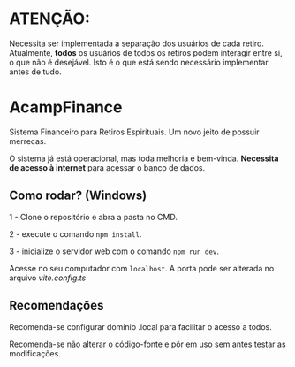 # ATENÇÃO:

Necessita ser implementada a separação dos usuários de cada retiro. Atualmente, **todos** os usuários de todos os retiros podem interagir entre si, o que não é desejável. Isto é o que está sendo necessário implementar antes de tudo.

# AcampFinance

Sistema Financeiro para Retiros Espirituais. Um novo jeito de possuir merrecas.

O sistema já está operacional, mas toda melhoria é bem-vinda. **Necessita de acesso à internet** para acessar o banco de dados.

## Como rodar? (Windows)

1 - Clone o repositório e abra a pasta no CMD.

2 - execute o comando `npm install`.

3 - inicialize o servidor web com o comando `npm run dev`.

Acesse no seu computador com `localhost`. A porta pode ser alterada no arquivo *vite.config.ts*

## Recomendações

Recomenda-se configurar domínio .local para facilitar o acesso a todos.

Recomenda-se não alterar o código-fonte e pôr em uso sem antes testar as modificações.
